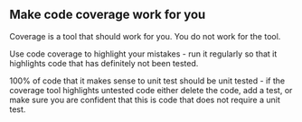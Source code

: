 ## Make code coverage work for you

Coverage is a tool that should work for you. You do not work for the tool.

Use code coverage to highlight your mistakes - run it regularly so that it highlights code that has definitely not been tested.

100% of code that it makes sense to unit test should be unit tested - if the coverage tool highlights untested code either delete the code, add a test, or make sure you are confident that this is code that does not require a unit test.

